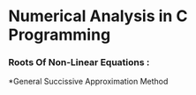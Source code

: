 # Numerical Analysis in C Programming
### Roots Of Non-Linear Equations : ###
*General Succissive Approximation Method

